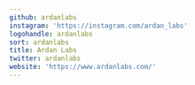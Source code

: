```yaml
---
github: ardanlabs
instagram: 'https://instagram.com/ardan_labs'
logohandle: ardanlabs
sort: ardanlabs
title: Ardan Labs
twitter: ardanlabs
website: 'https://www.ardanlabs.com/'
---
```

